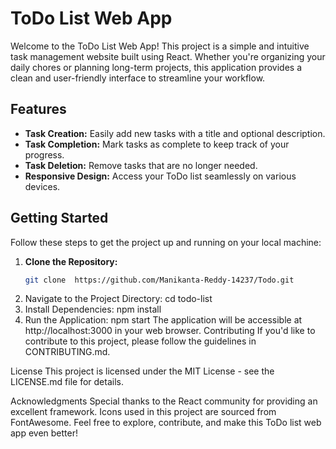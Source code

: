 # ToDo List Web App

Welcome to the ToDo List Web App! This project is a simple and intuitive task management website built using React. Whether you're organizing your daily chores or planning long-term projects, this application provides a clean and user-friendly interface to streamline your workflow.

## Features

- **Task Creation:** Easily add new tasks with a title and optional description.
- **Task Completion:** Mark tasks as complete to keep track of your progress.
- **Task Deletion:** Remove tasks that are no longer needed.
- **Responsive Design:** Access your ToDo list seamlessly on various devices.

## Getting Started

Follow these steps to get the project up and running on your local machine:

1. **Clone the Repository:**
   ```bash
   git clone  https://github.com/Manikanta-Reddy-14237/Todo.git
2. Navigate to the Project Directory:
   cd todo-list
3. Install Dependencies:
    npm install
4. Run the Application:
    npm start
The application will be accessible at http://localhost:3000 in your web browser.
Contributing
If you'd like to contribute to this project, please follow the guidelines in CONTRIBUTING.md.

License
This project is licensed under the MIT License - see the LICENSE.md file for details.

Acknowledgments
Special thanks to the React community for providing an excellent framework.
Icons used in this project are sourced from FontAwesome.
Feel free to explore, contribute, and make this ToDo list web app even better!

